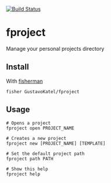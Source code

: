 [![Build Status][travis-badge]][travis-link]

# fproject

Manage your personal projects directory

## Install

With [fisherman]

```
fisher GustavoKatel/fproject
```

## Usage

```fish
# Opens a project
fproject open PROJECT_NAME

# Creates a new project
fproject new [PROJECT_NAME] [TEMPLATE]

# Set the default project path
fproject path PATH

# Show this help
fproject help
```

[travis-link]: https://travis-ci.org/GustavoKatel/fproject
[travis-badge]: https://img.shields.io/travis/GustavoKatel/fproject.svg
[fisherman]: https://github.com/fisherman/fisherman
